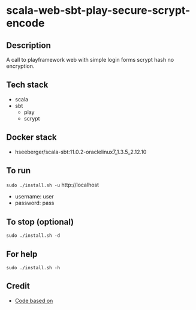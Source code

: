 # scala-web-sbt-play-secure-scrypt-encode

## Description
A call to playframework web
with simple login forms scrypt hash
no encryption.

## Tech stack
- scala
- sbt
  - play
  - scrypt

## Docker stack
- hseeberger/scala-sbt:11.0.2-oraclelinux7_1.3.5_2.12.10

## To run
`sudo ./install.sh -u`
http://localhost
- username: user
- password: pass

## To stop (optional)
`sudo ./install.sh -d`

## For help
`sudo ./install.sh -h`

## Credit
- [Code based on](https://github.com/alvinj/PlayFrameworkLoginAuthenticationExample.git)

